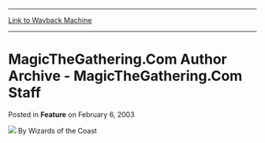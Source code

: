 
---
[Link to Wayback Machine](https://web.archive.org/web/20210503031428/https://magic.wizards.com/en/articles/archive/feature/magicthegatheringcom-author-archive-magicthegatheringcom-staff-2003-02-06)

[_metadata_:wayback_url]:- "https://magic.wizards.com/en/articles/archive/feature/magicthegatheringcom-author-archive-magicthegatheringcom-staff-2003-02-06"
[_metadata_:wayback_raw_url]:- "https://web.archive.org/web/20210503031428id_/https://magic.wizards.com/en/articles/archive/feature/magicthegatheringcom-author-archive-magicthegatheringcom-staff-2003-02-06"
[_metadata_:wayback_capture_timestamp]:- "2021-05-03 03:14:28+00:00"
[_metadata_:generator]:- "Drupal 7 (http://drupal.org)"
---


MagicTheGathering.Com Author Archive - MagicTheGathering.Com Staff
==================================================================



 Posted in **Feature**
 on February 6, 2003 






![](https://media.magic.wizards.com/styles/auth_small/public/images/person/wizards_author.jpg)
By Wizards of the Coast

















